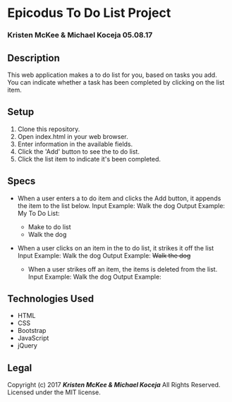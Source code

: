 # Epicodus To Do List Project
### Kristen McKee & Michael Koceja 05.08.17

## Description
This web application makes a to do list for you, based on tasks you add. You can indicate whether a task has been completed by clicking on the list item.

## Setup
1. Clone this repository.
2. Open index.html in your web browser.
3. Enter information in the available fields.
4. Click the 'Add' button to see the to do list.
5. Click the list item to indicate it's been completed.

## Specs
* When a user enters a to do item and clicks the Add button, it appends the item to the list below.
  Input Example: Walk the dog
  Output Example:
    My To Do List:
    * Make to do list
    * Walk the dog
* When a user clicks on an item in the to do list, it strikes it off the list
  Input Example: Walk the dog
  Output Example: <s>Walk the dog</s>

  * When a user strikes off an item, the items is deleted from the list.
    Input Example: Walk the dog
    Output Example:


## Technologies Used
* HTML
* CSS
* Bootstrap
* JavaScript
* jQuery

## Legal
Copyright (c) 2017 **_Kristen McKee & Michael Koceja_** All Rights Reserved.
Licensed under the MIT license.
